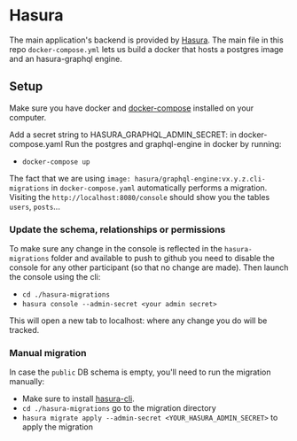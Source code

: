 # Hasura

The main application's backend is provided by [Hasura](https://github.com/hasura/graphql-engine/). The main file in this repo `docker-compose.yml` lets us build a docker that hosts a postgres image and an hasura-graphql engine.

## Setup

Make sure you have docker and [docker-compose](https://docs.docker.com/compose/) installed on your computer.

Add a secret string to HASURA_GRAPHQL_ADMIN_SECRET: in docker-compose.yaml
Run the postgres and graphql-engine in docker by running:
- `docker-compose up`

The fact that we are using `image: hasura/graphql-engine:vx.y.z.cli-migrations` in `docker-compose.yaml` automatically performs a migration. Visiting the `http://localhost:8080/console` should show you the tables `users`, `posts`...

### Update the schema, relationships or permissions

To make sure any change in the console is reflected in the `hasura-migrations` folder and available to push to github you need to disable the console for any other participant (so that no change are made). Then launch the console using the cli:
- `cd ./hasura-migrations`
- `hasura console --admin-secret <your admin secret>`

This will open a new tab to localhost:<non-8080-port> where any change you do will be tracked.

### Manual migration
In case the `public` DB schema is empty, you'll need to run the migration manually:
- Make sure to install [hasura-cli](https://docs.hasura.io/1.0/graphql/manual/hasura-cli/index.html).
- `cd ./hasura-migrations` go to the migration directory
- `hasura migrate apply --admin-secret <YOUR_HASURA_ADMIN_SECRET>` to apply the migration
